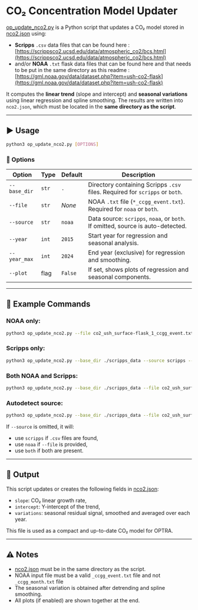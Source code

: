 # CO₂ Concentration Model Updater

[op_update_nco2.py](https://github.com/nitnerolf/exoMATISSE/blob/v1_dev_mac/OPTRA/n_co2/op_update_nco2.py) is a Python script that updates a CO₂ model stored in [nco2.json](https://github.com/nitnerolf/exoMATISSE/blob/v1_dev_mac/OPTRA/n_co2/nco2.json) using:

- **Scripps** `.csv` data files that can be found here : [https://scrippsco2.ucsd.edu/data/atmospheric_co2/bcs.html](https://scrippsco2.ucsd.edu/data/atmospheric_co2/bcs.html)
- and/or **NOAA** `.txt` flask data files that can be found here and that needs to be put in the same directory as this readme : [https://gml.noaa.gov/data/dataset.php?item=ush-co2-flask](https://gml.noaa.gov/data/dataset.php?item=ush-co2-flask)

It computes the **linear trend** (slope and intercept) and **seasonal variations** using linear regression and spline smoothing. The results are written into `nco2.json`, which must be located in the **same directory as the script**.

---

## ▶️ Usage

```bash
python3 op_update_nco2.py [OPTIONS]
```

### 📅 Options

| Option       | Type  | Default | Description                                                                     |
| ------------ | ----- | ------- | ------------------------------------------------------------------------------- |
| `--base_dir` | `str` | `.`     | Directory containing Scripps `.csv` files. Required for `scripps` or `both`.    |
| `--file`     | `str` | *None*  | NOAA `.txt` file (`*_ccgg_event.txt`). Required for `noaa` or `both`.           |
| `--source`   | `str` | `noaa`  | Data source: `scripps`, `noaa`, or `both`. If omitted, source is auto-detected. |
| `--year`     | `int` | `2015`  | Start year for regression and seasonal analysis.                                |
| `--year_max` | `int` | `2024`  | End year (exclusive) for regression and smoothing.                              |
| `--plot`     | flag  | `False` | If set, shows plots of regression and seasonal components.                      |

---

## 📂 Example Commands

### NOAA only:

```bash
python3 op_update_nco2.py --file co2_ush_surface-flask_1_ccgg_event.txt --source noaa --plot
```

### Scripps only:

```bash
python3 op_update_nco2.py --base_dir ./scripps_data --source scripps --plot
```

### Both NOAA and Scripps:

```bash
python3 op_update_nco2.py --base_dir ./scripps_data --file co2_ush_surface-flask_1_ccgg_event.txt --source both --plot
```

### Autodetect source:

```bash
python3 op_update_nco2.py --base_dir ./scripps_data --file co2_ush_surface-flask_1_ccgg_event.txt --plot
```

If `--source` is omitted, it will:

- use `scripps` if `.csv` files are found,
- use `noaa` if `--file` is provided,
- use `both` if both are present.

---

## 📄 Output

This script updates or creates the following fields in [nco2.json](https://github.com/nitnerolf/exoMATISSE/blob/v1_dev_mac/OPTRA/n_co2/nco2.json):

- `slope`: CO₂ linear growth rate,
- `intercept`: Y-intercept of the trend,
- `variations`: seasonal residual signal, smoothed and averaged over each year.

This file is used as a compact and up-to-date CO₂ model for OPTRA.

---

## ⚠️ Notes

- [nco2.json](https://github.com/nitnerolf/exoMATISSE/blob/v1_dev_mac/OPTRA/n_co2/nco2.json) must be in the same directory as the script.
- NOAA input file must be a valid `_ccgg_event.txt` file and not `_ccgg_month.txt` file
- The seasonal variation is obtained after detrending and spline smoothing.
- All plots (if enabled) are shown together at the end.

